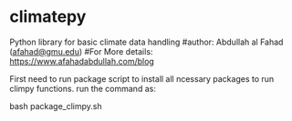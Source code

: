 # climatepy
Python library for basic climate data handling 
#author: Abdullah al Fahad (afahad@gmu.edu)
#For More details: https://www.afahadabdullah.com/blog

First need to run package script to install all ncessary packages to run climpy functions. 
run the command as:

bash package_climpy.sh


